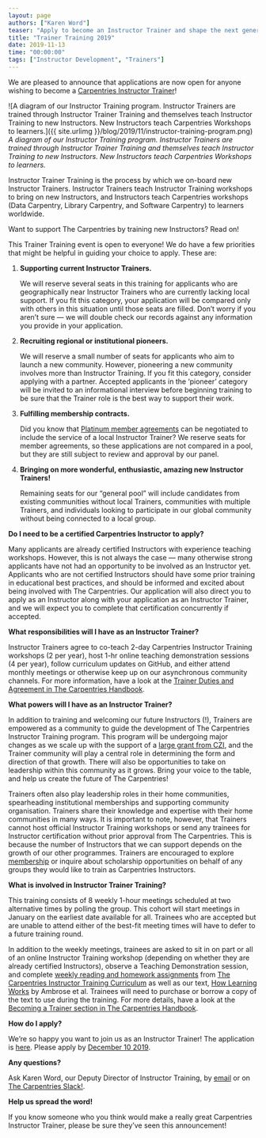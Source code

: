 ```yaml
---
layout: page
authors: ["Karen Word"]
teaser: "Apply to become an Instructor Trainer and shape the next generation of Carpentries Instructors!"
title: "Trainer Training 2019"
date: 2019-11-13
time: "00:00:00"
tags: ["Instructor Development", "Trainers"]
---
```


We are pleased to announce that applications are now open for anyone wishing to become a [Carpentries Instructor Trainer](https://carpentries.org/trainers/)! 


![A diagram of our Instructor Training program. Instructor Trainers are trained through Instructor Trainer Training and themselves teach Instructor Training to new Instructors. New Instructors teach Carpentries Workshops to learners.]({{ site.urlimg }}/blog/2019/11/instructor-training-program.png)
<br/>_A diagram of our Instructor Training program. Instructor Trainers are trained through Instructor Trainer Training and themselves teach Instructor Training to new Instructors. New Instructors teach Carpentries Workshops to learners._

Instructor Trainer Training is the process by which we on-board new Instructor Trainers. Instructor Trainers teach Instructor Training workshops to bring on new Instructors, and Instructors teach Carpentries workshops (Data Carpentry, Library Carpentry, and Software Carpentry) to learners worldwide. 

Want to support The Carpentries by training new Instructors? Read on!

This Trainer Training event is open to everyone! We do have a few priorities that might be helpful in guiding your choice to apply. These are:

1. **Supporting current Instructor Trainers.** 

    We will reserve several seats in this training for applicants who are geographically near Instructor Trainers who are currently lacking local support. If you fit this category, your application will be compared only with others in this situation until those seats are filled. Don’t worry if you aren’t sure — we will double check our records against any information you provide in your application.

1. **Recruiting regional or institutional pioneers.** 

    We will reserve a small number of seats for applicants who aim to launch a new community. However, pioneering a new community involves more than Instructor Training. If you fit this category, consider applying with a partner. Accepted applicants in the ‘pioneer’ category will be invited to an informational interview before beginning training to be sure that the Trainer role is the best way to support their work.

1. **Fulfilling membership contracts.** 

    Did you know that [Platinum member agreements](https://carpentries.org/membership/) can be negotiated to include the service of a local Instructor Trainer? We reserve seats for member agreements, so these applications are not compared in a pool, but they are still subject to review and approval by our panel.

1. **Bringing on more wonderful, enthusiastic, amazing new Instructor Trainers!** 

    Remaining seats for our “general pool” will include candidates from existing communities without local Trainers, communities with multiple Trainers, and individuals looking to participate in our global community without being connected to a local group.

**Do I need to be a certified Carpentries Instructor to apply?**

Many applicants are already certified Instructors with experience teaching workshops. However, this is not always the case — many otherwise strong applicants have not had an opportunity to be involved as an Instructor yet. Applicants who are not certified Instructors should have some prior training in educational best practices, and should be informed and excited about being involved with The Carpentries. Our application will also direct you to apply as an Instructor along with your application as an Instructor Trainer, and we will expect you to complete that certification concurrently if accepted.

**What responsibilities will I have as an Instructor Trainer?**

Instructor Trainers agree to co-teach 2-day Carpentries Instructor Training workshops (2 per year), host 1-hr online teaching demonstration sessions (4 per year), follow curriculum updates on GitHub, and either attend monthly meetings or otherwise keep up on our asynchronous community channels. For more information, have a look at the [Trainer Duties and Agreement in The Carpentries Handbook](https://docs.carpentries.org/topic_folders/instructor_training/duties_agreement.html).

**What powers will I have as an Instructor Trainer?**

In addition to training and welcoming our future Instructors (!), Trainers are empowered as a community to guide the development of The Carpentries Instructor Training program. This program will be undergoing major changes as we scale up with the support of a [large grant from CZI](https://carpentries.org/blog/2019/11/czi-moore-grant/), and the Trainer community will play a central role in determining the form and direction of that growth. There will also be opportunities to take on leadership within this community as it grows. Bring your voice to the table, and help us create the future of The Carpentries!

Trainers often also play leadership roles in their home communities, spearheading institutional memberships and supporting community organisation. Trainers share their knowledge and expertise with their home communities in many ways. It is important to note, however, that Trainers cannot host official Instructor Training workshops or send any trainees for Instructor certification without prior approval from The Carpentries. This is because the number of Instructors that we can support depends on the growth of our other programmes. Trainers are encouraged to explore [membership](https://carpentries.org/membership/) or inquire about scholarship opportunities on behalf of any groups they would like to train as Carpentries Instructors. 

**What is involved in Instructor Trainer Training?**

This training consists of 8 weekly 1-hour meetings scheduled at two alternative times by polling the group. This cohort will start meetings in January on the earliest date available for all. Trainees who are accepted but are unable to attend either of the best-fit meeting times will have to defer to a future training round. 

In addition to the weekly meetings, trainees are asked to sit in on part or all of an online Instructor Training workshop (depending on whether they are already certified Instructors), observe a Teaching Demonstration session, and complete [weekly reading and homework assignments](https://carpentries.github.io/trainer-training/) from [The Carpentries Instructor Training Curriculum](https://carpentries.github.io/instructor-training/) as well as our text, [How Learning Works](https://www.worldcat.org/title/how-learning-works-seven-research-based-principles-for-smart-teaching/oclc/762968489) by Ambrose et al. Trainees will need to purchase or borrow a copy of the text to use during the training. For more details, have a look at the [Becoming a Trainer section in The Carpentries Handbook](https://docs.carpentries.org/topic_folders/instructor_training/trainers_training.html#trainers-training-program). 

**How do I apply?**

We’re so happy you want to join us as an Instructor Trainer! The application is [here](https://forms.gle/ubZRw8fza9ZRU2YS7). Please apply by [December 10 2019](https://www.timeanddate.com/worldclock/fixedtime.html?msg=Trainer+Training+Applications+Due&iso=20191211T20&p1=1440). 

**Any questions?**

Ask Karen Word, our Deputy Director of Instructor Training, by [email](mailto:krword@carpentries.org) or on [The Carpentries Slack!](https://swc-slack-invite.herokuapp.com/).

**Help us spread the word!**

If you know someone who you think would make a really great Carpentries Instructor Trainer, please be sure they’ve seen this announcement! 
 
